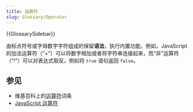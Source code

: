 ```yaml
---
title: 运算符
slug: Glossary/Operator
---
```


{{GlossarySidebar}}

由标点符号或字母数字字符组成的保留**语法**，执行内置功能。例如，JavaScript 的加法运算符（“+”）可以将数字相加或者将字符串连接起来，而“非”运算符（“!”）可以对表达式取反，例如将 `true` 语句返回 `false`。

## 参见

- 维基百科上的[运算符](<https://zh.wikipedia.org/zh-cn/算子_(編程)>)词条
- [JavaScript 运算符](/zh-CN/docs/Web/JavaScript/Reference/Operators)
